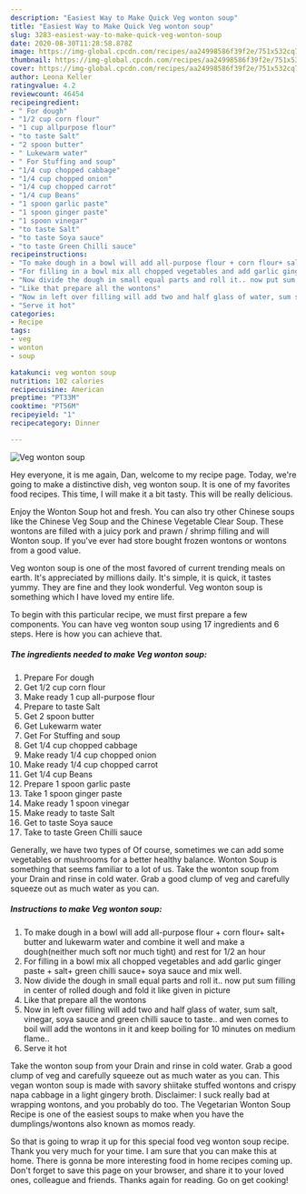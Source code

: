 ```yaml
---
description: "Easiest Way to Make Quick Veg wonton soup"
title: "Easiest Way to Make Quick Veg wonton soup"
slug: 3283-easiest-way-to-make-quick-veg-wonton-soup
date: 2020-08-30T11:28:58.878Z
image: https://img-global.cpcdn.com/recipes/aa24998586f39f2e/751x532cq70/veg-wonton-soup-recipe-main-photo.jpg
thumbnail: https://img-global.cpcdn.com/recipes/aa24998586f39f2e/751x532cq70/veg-wonton-soup-recipe-main-photo.jpg
cover: https://img-global.cpcdn.com/recipes/aa24998586f39f2e/751x532cq70/veg-wonton-soup-recipe-main-photo.jpg
author: Leona Keller
ratingvalue: 4.2
reviewcount: 46454
recipeingredient:
- " For dough"
- "1/2 cup corn flour"
- "1 cup allpurpose flour"
- "to taste Salt"
- "2 spoon butter"
- " Lukewarm water"
- " For Stuffing and soup"
- "1/4 cup chopped cabbage"
- "1/4 cup chopped onion"
- "1/4 cup chopped carrot"
- "1/4 cup Beans"
- "1 spoon garlic paste"
- "1 spoon ginger paste"
- "1 spoon vinegar"
- "to taste Salt"
- "to taste Soya sauce"
- "to taste Green Chilli sauce"
recipeinstructions:
- "To make dough in a bowl will add all-purpose flour + corn flour+ salt+ butter and lukewarm water and combine it well and make a dough(neither much soft nor much tight) and rest for 1/2 an hour"
- "For filling in a bowl mix all chopped vegetables and add garlic ginger paste + salt+ green chilli sauce+ soya sauce and mix well."
- "Now divide the dough in small equal parts and roll it.. now put sum filling in center of rolled dough and fold it like given in picture"
- "Like that prepare all the wontons"
- "Now in left over filling will add two and half glass of water, sum salt, vinegar, soya sauce and green chilli sauce to taste.. and wen comes to boil will add the wontons in it and keep boiling for 10 minutes on medium flame.."
- "Serve it hot"
categories:
- Recipe
tags:
- veg
- wonton
- soup

katakunci: veg wonton soup 
nutrition: 102 calories
recipecuisine: American
preptime: "PT33M"
cooktime: "PT56M"
recipeyield: "1"
recipecategory: Dinner

---
```



![Veg wonton soup](https://img-global.cpcdn.com/recipes/aa24998586f39f2e/751x532cq70/veg-wonton-soup-recipe-main-photo.jpg)

Hey everyone, it is me again, Dan, welcome to my recipe page. Today, we're going to make a distinctive dish, veg wonton soup. It is one of my favorites food recipes. This time, I will make it a bit tasty. This will be really delicious.

Enjoy the Wonton Soup hot and fresh. You can also try other Chinese soups like the Chinese Veg Soup and the Chinese Vegetable Clear Soup. These wontons are filled with a juicy pork and prawn / shrimp filling and will Wonton soup. If you&#39;ve ever had store bought frozen wontons or wontons from a good value.

Veg wonton soup is one of the most favored of current trending meals on earth. It's appreciated by millions daily. It's simple, it is quick, it tastes yummy. They are fine and they look wonderful. Veg wonton soup is something which I have loved my entire life.


To begin with this particular recipe, we must first prepare a few components. You can have veg wonton soup using 17 ingredients and 6 steps. Here is how you can achieve that.

<!--inarticleads1-->

##### The ingredients needed to make Veg wonton soup:

1. Prepare  For dough
1. Get 1/2 cup corn flour
1. Make ready 1 cup all-purpose flour
1. Prepare to taste Salt
1. Get 2 spoon butter
1. Get  Lukewarm water
1. Get  For Stuffing and soup
1. Get 1/4 cup chopped cabbage
1. Make ready 1/4 cup chopped onion
1. Make ready 1/4 cup chopped carrot
1. Get 1/4 cup Beans
1. Prepare 1 spoon garlic paste
1. Take 1 spoon ginger paste
1. Make ready 1 spoon vinegar
1. Make ready to taste Salt
1. Get to taste Soya sauce
1. Take to taste Green Chilli sauce


Generally, we have two types of Of course, sometimes we can add some vegetables or mushrooms for a better healthy balance. Wonton Soup is something that seems familiar to a lot of us. Take the wonton soup from your Drain and rinse in cold water. Grab a good clump of veg and carefully squeeze out as much water as you can. 

<!--inarticleads2-->

##### Instructions to make Veg wonton soup:

1. To make dough in a bowl will add all-purpose flour + corn flour+ salt+ butter and lukewarm water and combine it well and make a dough(neither much soft nor much tight) and rest for 1/2 an hour
1. For filling in a bowl mix all chopped vegetables and add garlic ginger paste + salt+ green chilli sauce+ soya sauce and mix well.
1. Now divide the dough in small equal parts and roll it.. now put sum filling in center of rolled dough and fold it like given in picture
1. Like that prepare all the wontons
1. Now in left over filling will add two and half glass of water, sum salt, vinegar, soya sauce and green chilli sauce to taste.. and wen comes to boil will add the wontons in it and keep boiling for 10 minutes on medium flame..
1. Serve it hot


Take the wonton soup from your Drain and rinse in cold water. Grab a good clump of veg and carefully squeeze out as much water as you can. This vegan wonton soup is made with savory shiitake stuffed wontons and crispy napa cabbage in a light gingery broth. Disclaimer: I suck really bad at wrapping wontons, and you probably do too. The Vegetarian Wonton Soup Recipe is one of the easiest soups to make when you have the dumplings/wontons also known as momos ready. 

So that is going to wrap it up for this special food veg wonton soup recipe. Thank you very much for your time. I am sure that you can make this at home. There is gonna be more interesting food in home recipes coming up. Don't forget to save this page on your browser, and share it to your loved ones, colleague and friends. Thanks again for reading. Go on get cooking!
